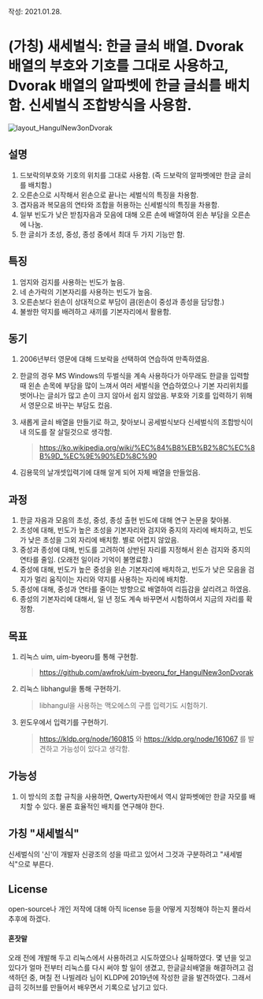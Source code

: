 작성: 2021.01.28.

#  (가칭) 새세벌식: 한글 글쇠 배열. Dvorak 배열의 부호와 기호를 그대로 사용하고, Dvorak 배열의 알파벳에 한글 글쇠를 배치함. 신세벌식 조합방식을 사용함. 

![layout_HangulNew3onDvorak](https://user-images.githubusercontent.com/78065210/106119672-4fb8a400-610a-11eb-8ed2-8bb637b36941.jpg)

## 설명

1. 드보락의부호와 기호의 위치를 그대로 사용함.
   (즉 드보락의 알파벳에만 한글 글쇠를 배치함.)
2. 오른손으로 시작해서 왼손으로 끝나는 세벌식의 특징을 차용함.
3. 겹자음과 복모음의 연타와 조합을 허용하는 신세벌식의 특징을 차용함.
4. 일부 빈도가 낮은 받침자음과 모음에 대해 오른 손에 배열하여 왼손 부담을 오른손에 나눔.
5. 한 글쇠가 초성, 중성, 종성 중에서 최대 두 가지 기능만 함.



## 특징

1. 엄지와 검지를 사용하는 빈도가 높음.
2. 네 손가락의 기본자리를 사용하는 빈도가 높음.
3. 오른손보다 왼손이 상대적으로 부담이 큼(왼손이 중성과 종성을 담당함.)
4. 불쌍한 약지를 배려하고 새끼를 기본자리에서 활용함.



## 동기

1. 2006년부터 영문에 대해 드보락을 선택하여 연습하여 만족하였음.
2. 한글의 경우 MS Windows의 두벌식을 계속 사용하다가
   아무래도 한글을 입력할 때 왼손 손목에 부담을 많이 느껴서
   여러 세벌식을 연습하였으나
   기본 자리위치를 벗어나는 글쇠가 많고 손이 크지 않아서 쉽지 않았음.
   부호와 기호를 입력하기 위해서 영문으로 바꾸는 부담도 컸음.
3. 새롭게 글쇠 배열을 만들기로 하고, 
   찾아보니 공세벌식보다 신세벌식의 조합방식이 내 의도를 잘 살릴것으로 생각함.
   
   > https://ko.wikipedia.org/wiki/%EC%84%B8%EB%B2%8C%EC%8B%9D_%EC%9E%90%ED%8C%90
4. 김용묵의 날개셋입력기에 대해 알게 되어
   자체 배열을 만들었음.



## 과정

1. 한글 자음과 모음의 초성, 중성, 종성 출현 빈도에 대해 연구 논문을 찾아봄.
2. 초성에 대해, 
   빈도가 높은 초성을 기본자리와 검지와 중지의 자리에 배치하고, 
   빈도가 낮은 초성을 그외 자리에 배치함.
   별로 어렵지 않았음.
3. 중성과 종성에 대해,
   빈도를 고려하여 상반된 자리를 지정해서 왼손 검지와 중지의 연타를 줄임.
   (오래전 일이라 기억이 불명료함.)
4. 중성에 대해, 
   빈도가 높은 중성을 왼손 기본자리에 배치하고, 
   빈도가 낮은 모음을 검지가 멀리 움직이는 자리와 약지를 사용하는 자리에 배치함.
5. 종성에 대해, 
   중성과 연타를 줄이는 방향으로 배열하여
   리듬감을 살리려고 하였음. 
6. 종성의 기본자리에 대해서,
    일 년 정도 계속 바꾸면서 시험하여서 지금의 자리를 확정함.



## 목표

1. 리눅스 uim, uim-byeoru를 통해 구현함.

   > https://github.com/awfrok/uim-byeoru_for_HangulNew3onDvorak

2. 리눅스 libhangul을 통해 구현하기. 

   > libhangul을 사용하는 맥오에스의 구름 입력기도 시험하기.

3. 윈도우에서 입력기를 구현하기.

   > https://kldp.org/node/160815 와 https://kldp.org/node/161067 를 발견하고 가능성이 있다고 생각함.



## 가능성

1. 이 방식의 조합 규칙을 사용하면, Qwerty자판에서 역시 알파벳에만 한글 자모를 배치할 수 있다. 물론 효율적인 배치를 연구해야 한다.



## 가칭 "새세벌식"

신세벌식의 '신'이 개발자 신광조의 성을 따르고 있어서 그것과 구분하려고 "새세벌식"으로 부른다.



## License

open-source나 개인 저작에 대해 아직 license 등을 어떻게 지정해야 하는지 몰라서 추후에 하겠다.



#### 혼잣말

오래 전에 개발해 두고 리눅스에서 사용하려고 시도하였으나 실패하였다. 몇 년을 잊고 있다가 얼마 전부터 리눅스를 다시 써야 할 일이 생겼고, 한글글쇠배열을 해결하려고 검색하던 중, 며칠 전 나빌레라 님이 KLDP에 2019년에 작성한 글을 발견하였다. 그래서 급히 깃허브를 만들어서 배우면서 기록으로 남기고 있다. 